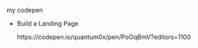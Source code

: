 my codepen
<ul>
    <li>Build a Landing Page</li>
    <p><tab>https://codepen.io/quantum0x/pen/PoOqBmV?editors=1100
</ul>